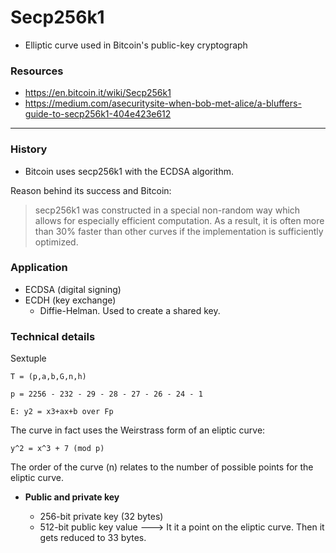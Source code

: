 # Secp256k1

* Elliptic curve used in Bitcoin's public-key cryptograph

### Resources

* https://en.bitcoin.it/wiki/Secp256k1
* https://medium.com/asecuritysite-when-bob-met-alice/a-bluffers-guide-to-secp256k1-404e423e612


**********************

### History

* Bitcoin uses secp256k1 with the ECDSA algorithm. 

Reason behind its success and Bitcoin: 

>secp256k1 was constructed in a special non-random way which allows for especially efficient computation. As a result, it is often more than 30% faster than other curves if the implementation is sufficiently optimized.

### Application

* ECDSA (digital signing)
* ECDH (key exchange)
	* Diffie-Helman. Used to create a shared key.


### Technical details

Sextuple

```
T = (p,a,b,G,n,h) 

p = 2256 - 232 - 29 - 28 - 27 - 26 - 24 - 1

E: y2 = x3+ax+b over Fp
```

The curve in fact uses the Weirstrass form of an eliptic curve: 

```
y^2 = x^3 + 7 (mod p)
```

The order of the curve (n) relates to the number of possible points for the eliptic curve. 

* **Public and private key**

	* 256-bit private key (32 bytes)
	* 512-bit public key value ---> It it a point on the eliptic curve. Then it gets reduced to 33 bytes.


